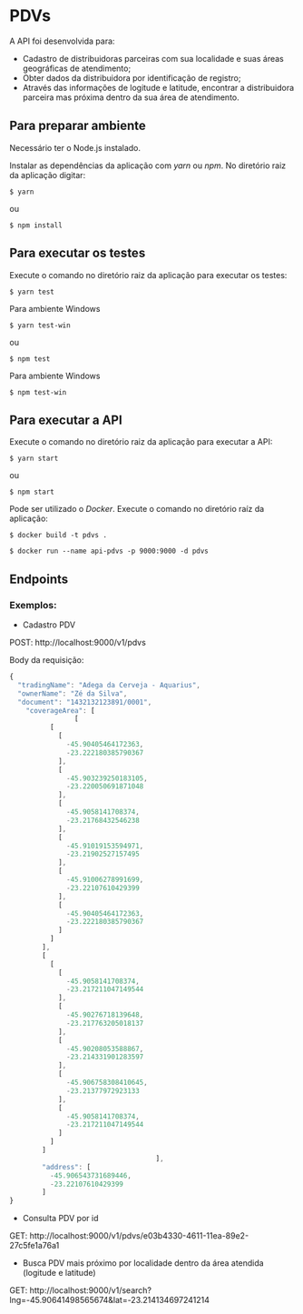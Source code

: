 # PDVs
A API foi desenvolvida para:
* Cadastro de distribuidoras parceiras com sua localidade e suas áreas geográficas de atendimento;
* Obter dados da distribuidora por identificação de registro;
* Através das informações de logitude e latitude, encontrar a distribuidora parceira mas próxima dentro da sua área de atendimento.

## Para preparar ambiente ##
Necessário ter o Node.js instalado.

Instalar as dependências da aplicação com *yarn* ou *npm*. No diretório raiz da aplicação digitar:

```shell
$ yarn
```
ou

```shell
$ npm install
```

## Para executar os testes ##
Execute o comando no diretório raiz da aplicação para executar os testes:

```shell
$ yarn test
```
Para ambiente Windows
```shell
$ yarn test-win
```
ou

```shell
$ npm test
```
Para ambiente Windows
```shell
$ npm test-win
```

## Para executar a API ##
Execute o comando no diretório raiz da aplicação para executar a API:

```shell
$ yarn start
```
ou

```shell
$ npm start
```

Pode ser utilizado o *Docker*. Execute o comando no diretório raíz da aplicação:

```shell
$ docker build -t pdvs .

$ docker run --name api-pdvs -p 9000:9000 -d pdvs
```
## Endpoints ##

### Exemplos: ###

* Cadastro PDV

POST: http://localhost:9000/v1/pdvs

Body da requisição:
```javascript
{
  "tradingName": "Adega da Cerveja - Aquarius",
  "ownerName": "Zé da Silva",
  "document": "1432132123891/0001",
	"coverageArea": [
				[
          [
            [
              -45.90405464172363,
              -23.222180385790367
            ],
            [
              -45.903239250183105,
              -23.220050691871048
            ],
            [
              -45.9058141708374,
              -23.21768432546238
            ],
            [
              -45.91019153594971,
              -23.21902527157495
            ],
            [
              -45.91006278991699,
              -23.22107610429399
            ],
            [
              -45.90405464172363,
              -23.222180385790367
            ]
          ]
        ],
        [
          [
            [
              -45.9058141708374,
              -23.217211047149544
            ],
            [
              -45.90276718139648,
              -23.217763205018137
            ],
            [
              -45.90208053588867,
              -23.214331901283597
            ],
            [
              -45.906758308410645,
              -23.21377972923133
            ],
            [
              -45.9058141708374,
              -23.217211047149544
            ]
          ]
        ]
									],
		"address": [
          -45.906543731689446,
          -23.22107610429399
        ]
}
```

* Consulta PDV por id

GET: http://localhost:9000/v1/pdvs/e03b4330-4611-11ea-89e2-27c5fe1a76a1

* Busca PDV mais próximo por localidade dentro da área atendida (logitude e latitude)

GET: http://localhost:9000/v1/search?lng=-45.90641498565674&lat=-23.214134697241214
